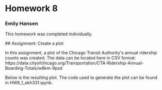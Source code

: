 # Homework 8

### Emily Hansen

<p>
This homework was completed individually.
<p>
## Assignment: Create a plot
<p>
In this assignment, a plot of the Chicago Transit Authority's annual ridership counts was created.
The data can be located here in CSV format: https://data.cityofchicago.org/Transportation/CTA-Ridership-Annual-Boarding-Totals/w8km-9pzd
<p>Below is the resulting plot. The code used to generate the plot can be found in HW8_1_ekh331.ipynb.

<p>
<p>
